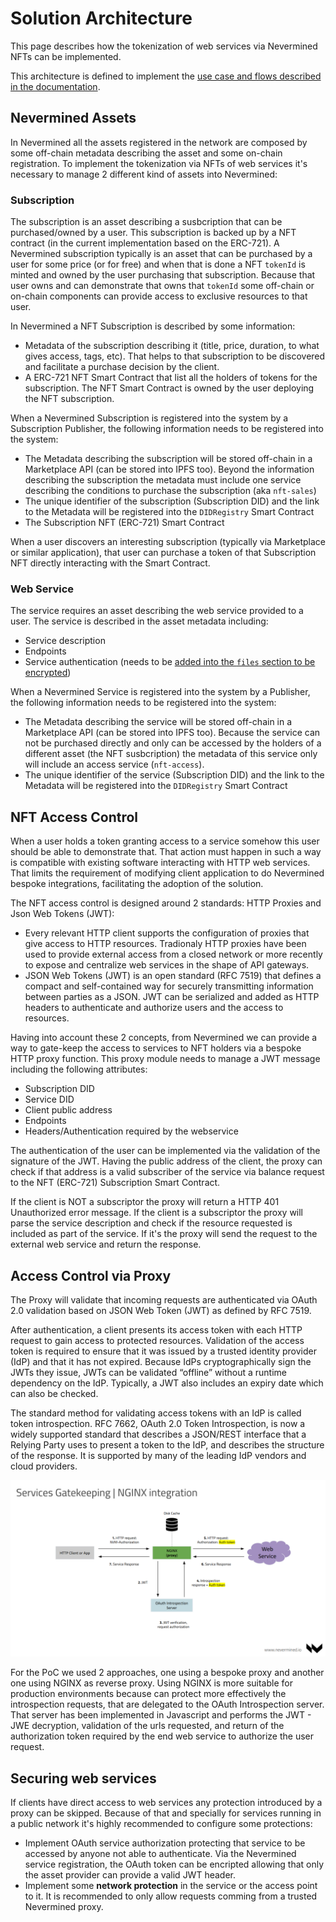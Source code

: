 # Solution Architecture

This page describes how the tokenization of web services via Nevermined NFTs can be implemented.

This architecture is defined to implement the [use case and flows described in the documentation](UserFlows.md).

## Nevermined Assets

In Nevermined all the assets registered in the network are composed by some off-chain metadata describing the asset and some on-chain registration.
To implement the tokenization via NFTs of web services it's necessary to manage 2 different kind of assets into Nevermined:

### Subscription

The subscription is an asset describing a susbcription that can be purchased/owned by a user. This subscription is backed up by a NFT contract (in the current implementation based on the ERC-721). A Nevermined subscription typically is an asset that can be purchased by a user for some price (or for free) and when that is done a NFT `tokenId` is minted and owned by the user purchasing that subscription. Because that user owns and can demonstrate that owns that `tokenId` some off-chain or on-chain components can provide access to exclusive resources to that user.

In Nevermined a NFT Subscription is described by some information:

* Metadata of the subscription describing it (title, price, duration, to what gives access, tags, etc). That helps to that subscription to be discovered and facilitate a purchase decision by the client.
* A ERC-721 NFT Smart Contract that list all the holders of tokens for the subscription. The NFT Smart Contract is owned by the user deploying the NFT subscription.

When a Nevermined Subscription is registered into the system by a Subscription Publisher, the following information needs to be registered into the system:

* The Metadata describing the subscription will be stored off-chain in a Marketplace API (can be stored into IPFS too). Beyond the information describing the subscription the metadata must include one service describing the conditions to purchase the subscription (aka `nft-sales`)
* The unique identifier of the subscription (Subscription DID) and the link to the Metadata will be registered into the `DIDRegistry` Smart Contract
* The Subscription NFT (ERC-721) Smart Contract

When a user discovers an interesting subscription (typically via Marketplace or similar application), that user can purchase a token of that Subscription NFT directly interacting with the Smart Contract.

### Web Service

The service requires an asset describing the web service provided to a user. The service is described in the asset metadata including:

* Service description
* Endpoints
* Service authentication (needs to be [added into the `files` section to be encrypted](https://docs.nevermined.io/docs/architecture/specs/Spec-METADATA#file-attributes))

When a Nevermined Service is registered into the system by a Publisher, the following information needs to be registered into the system:

* The Metadata describing the service will be stored off-chain in a Marketplace API (can be stored into IPFS too). Because the service can not be purchased directly and only can be accessed by the holders of a different asset (the NFT susbcription) the metadata of this service only will include an access service (`nft-access`).
* The unique identifier of the service (Subscription DID) and the link to the Metadata will be registered into the `DIDRegistry` Smart Contract

## NFT Access Control

When a user holds a token granting access to a service somehow this user should be able to demonstrate that. That action must happen in such a way is compatible with existing software interacting with HTTP web services. That limits the requirement of modifying client application to do Nevermined bespoke integrations, facilitating the adoption of the solution.

The NFT access control is designed around 2 standards: HTTP Proxies and Json Web Tokens (JWT):

* Every relevant HTTP client supports the configuration of proxies that give access to HTTP resources. Tradionaly HTTP proxies have been used to provide external access from a closed network or more recently to expose and centralize web services in the shape of API gateways.
* JSON Web Tokens (JWT) is an open standard (RFC 7519) that defines a compact and self-contained way for securely transmitting information between parties as a JSON. JWT can be serialized and added as HTTP headers to authenticate and authorize users and the access to resources.

Having into account these 2 concepts, from Nevermined we can provide a way to gate-keep the access to services to NFT holders via a bespoke HTTP proxy function. This proxy module needs to manage a JWT message including the following attributes:

* Subscription DID
* Service DID
* Client public address
* Endpoints
* Headers/Authentication required by the webservice

The authentication of the user can be implemented via the validation of the signature of the JWT. Having the public address of the client, the proxy can check if that address is a valid subscriber of the service via balance request to the NFT (ERC-721) Subscription Smart Contract.

If the client is NOT a subscriptor the proxy will return a HTTP 401 Unauthorized error message.
If the client is a subscriptor the proxy will parse the service description and check if the resource requested is included as part of the service. If it's the proxy will send the request to the external web service and return the response.

## Access Control via Proxy

The Proxy will validate that incoming requests are authenticated via OAuth 2.0 validation based on JSON Web Token (JWT) as defined by RFC 7519.

After authentication, a client presents its access token with each HTTP request to gain access to protected resources. Validation of the access token is required to ensure that it was  issued by a trusted identity provider (IdP) and that it has not expired. Because IdPs cryptographically sign the JWTs they issue, JWTs can be validated “offline” without a runtime dependency on the IdP. Typically, a JWT also includes an expiry date which can also be checked.

The standard method for validating access tokens with an IdP is called token introspection. RFC 7662, OAuth 2.0 Token Introspection, is now a widely supported standard that describes a JSON/REST interface that a Relying Party uses to present a token to the IdP, and describes the structure of the response. It is supported by many of the leading IdP vendors and cloud providers.

![NGINX Integration](images/ARCH_Nginx_integration.png)

For the PoC we used 2 approaches, one using a bespoke proxy and another one using NGINX as reverse proxy. Using NGINX is more suitable for production environments because can protect more effectively the introspection requests, that are delegated to the OAuth Introspection server. That server has been implemented in Javascript and performs the JWT - JWE decryption, validation of the urls requested, and return of the authorization token required by the end web service to authorize the user request.


## Securing web services

If clients have direct access to web services any protection introduced by a proxy can be skipped. Because of that and specially for services running in a public network it's highly recommended to configure some protections:

* Implement OAuth service authorization protecting that service to be accessed by anyone not able to authenticate. Via the Nevermined service registration, the OAuth token can be encripted allowing that only the asset provider can provide a valid JWT header.
* Implement some **network protection** in the service or the access point to it. It is recommended to only allow requests comming from a trusted Nevermined proxy.

